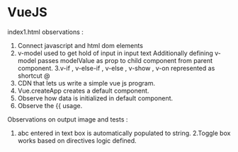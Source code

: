 # VueJS

index1.html observations :

1. Connect javascript and html dom elements
2. v-model used to get hold of input in input text
   Additionally defining v-model passes modelValue as prop to child component from parent component.
3.v-if , v-else-if , v-else , v-show , v-on represented as shortcut @
4. CDN that lets us write a simple vue js program.
5. Vue.createApp creates a default component.
6. Observe how data is initialized in default component.
7. Observe the {{ usage.

Observations on output image and tests :
1. abc entered in text box is automatically populated to string.
2.Toggle box works based on directives logic defined.